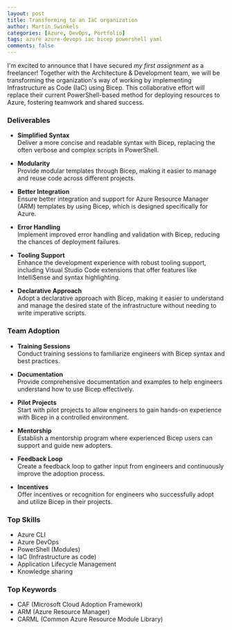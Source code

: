 ```yaml
---
layout: post
title: Transforming to an IaC organization
author: Martin Swinkels
categories: [Azure, DevOps, Portfolio]
tags: azure azure-devops iac bicep powershell yaml
comments: false
---
```


I'm excited to announce that I have secured _my first assignment_ as a freelancer! Together with the Architecture & Development team, we will be transforming the organization's way of working by implementing Infrastructure as Code (IaC) using Bicep. This collaborative effort will replace their current PowerShell-based method for deploying resources to Azure, fostering teamwork and shared success.

### Deliverables

- **Simplified Syntax**  
  Deliver a more concise and readable syntax with Bicep, replacing the often verbose and complex scripts in PowerShell.

- **Modularity**  
  Provide modular templates through Bicep, making it easier to manage and reuse code across different projects.

- **Better Integration**  
  Ensure better integration and support for Azure Resource Manager (ARM) templates by using Bicep, which is designed specifically for Azure.

- **Error Handling**  
  Implement improved error handling and validation with Bicep, reducing the chances of deployment failures.

- **Tooling Support**  
  Enhance the development experience with robust tooling support, including Visual Studio Code extensions that offer features like IntelliSense and syntax highlighting.

- **Declarative Approach**  
  Adopt a declarative approach with Bicep, making it easier to understand and manage the desired state of the infrastructure without needing to write imperative scripts.

### Team Adoption

- **Training Sessions**  
  Conduct training sessions to familiarize engineers with Bicep syntax and best practices.

- **Documentation**  
  Provide comprehensive documentation and examples to help engineers understand how to use Bicep effectively.

- **Pilot Projects**  
  Start with pilot projects to allow engineers to gain hands-on experience with Bicep in a controlled environment.

- **Mentorship**  
  Establish a mentorship program where experienced Bicep users can support and guide new adopters.

- **Feedback Loop**  
  Create a feedback loop to gather input from engineers and continuously improve the adoption process.

- **Incentives**  
  Offer incentives or recognition for engineers who successfully adopt and utilize Bicep in their projects.

### Top Skills

- Azure CLI
- Azure DevOps
- PowerShell (Modules)
- IaC (Infrastructure as code)
- Application Lifecycle Management
- Knowledge sharing

### Top Keywords

- CAF (Microsoft Cloud Adoption Framework)
- ARM (Azure Resource Manager)
- CARML (Common Azure Resource Module Library)
